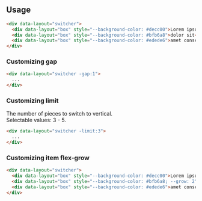 ## Usage

```html
<div data-layout="switcher">
  <div data-layout="box" style="--background-color: #decc00">Lorem ipsum</div>
  <div data-layout="box" style="--background-color: #bfb6a8">dolor sit</div>
  <div data-layout="box" style="--background-color: #edede6">amet consectetur</div>
</div>
```

### Customizing gap

```html
<div data-layout="switcher -gap:1">
  ...
</div>
```

### Customizing limit

The number of pieces to switch to vertical.<br>
Selectable values: 3 - 5.

```html
<div data-layout="switcher -limit:3">
  ...
</div>
```

### Customizing item flex-grow

```html
<div data-layout="switcher">
  <div data-layout="box" style="--background-color: #decc00">Lorem ipsum</div>
  <div data-layout="box" style="--background-color: #bfb6a8; --grow: 2">dolor sit</div>
  <div data-layout="box" style="--background-color: #edede6">amet consectetur</div>
</div>
```
